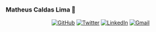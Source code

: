 ### Matheus Caldas Lima 👋

<p align="center">
	<a href="https://github.com/verossim"><img src="https://img.shields.io/github/followers/verossim.svg?label=GitHub&style=social" alt="GitHub"></a>
	<a href="https://twitter.com/matheuslc_"><img src="https://img.shields.io/twitter/follow/matheuslc_?label=Twitter&style=social" alt="Twitter"></a>
	<a href="https://www.linkedin.com/in/matheus-c-lima"><img src="https://img.shields.io/badge/LinkedIn--_.svg?style=social&logo=linkedin" alt="LinkedIn"></a>
	<a href="https://google.com/gmail"><img src="https://img.shields.io/badge/matheuscaldas95@gmail.com--_.svg?style=social&logo=gmail" alt="Gmail"></a>
</p>

<!--
**Verossim/Verossim** is a ✨ _special_ ✨ repository because its `README.md` (this file) appears on your GitHub profile.

Here are some ideas to get you started:

- 🔭 I’m currently working on ...
- 🌱 I’m currently learning ...
- 👯 I’m looking to collaborate on ...
- 🤔 I’m looking for help with ...
- 💬 Ask me about ...
- 📫 How to reach me: ...
- 😄 Pronouns: ...
- ⚡ Fun fact: ...
-->
